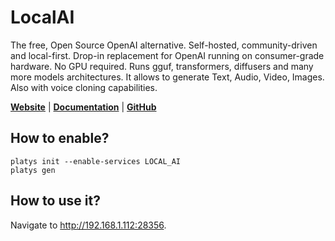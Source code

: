 # LocalAI

The free, Open Source OpenAI alternative. Self-hosted, community-driven and local-first. Drop-in replacement for OpenAI running on consumer-grade hardware. No GPU required. Runs gguf, transformers, diffusers and many more models architectures. It allows to generate Text, Audio, Video, Images. Also with voice cloning capabilities. 

**[Website](https://localai.io/)** | **[Documentation](https://localai.io)** | **[GitHub](https://github.com/mudler/LocalAI)**

## How to enable?

```
platys init --enable-services LOCAL_AI
platys gen
```

## How to use it?

Navigate to <http://192.168.1.112:28356>.
